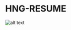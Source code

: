 # HNG-RESUME

![alt text](https://github.com/gregoflash05/HNG-RESUME/blob/main/public/Images/c1.JPG?raw=true)
